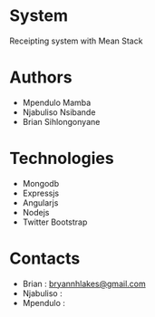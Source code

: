 # System
Receipting system with Mean Stack

# Authors
* Mpendulo Mamba
* Njabuliso Nsibande
* Brian Sihlongonyane

# Technologies
* Mongodb
* Expressjs
* Angularjs
* Nodejs
* Twitter Bootstrap

# Contacts
* Brian : bryannhlakes@gmail.com
* Njabuliso : 
* Mpendulo : 

